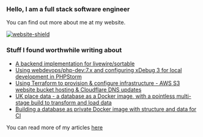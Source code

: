 ### Hello, I am a full stack software engineer

You can find out more about me at my website.

[![website-shield](https://img.shields.io/website?url=http%3A%2F%2Fac93.uk)](https://ac93.uk)

### Stuff I found worthwhile writing about

<!-- BLOG-POST-LIST:START -->
- [A backend implementation for livewire/sortable](https://ac93.uk/articles/laravel-livewire-sortable-implementation/)
- [Using webdevops/php-dev:7.x and configuring xDebug 3 for local development in PHPStorm](https://ac93.uk/articles/webdevops-php-dev-xdebug-phpstorm-2020-03/)
- [Using Terraform to provision & configure infrastructure - AWS S3 website bucket hosting & Cloudflare DNS updates](https://ac93.uk/articles/terraform-s3-websites-and-cloudflare/)
- [UK place data - a database as a Docker image, with a pointless multi-stage build to transform and load data](https://ac93.uk/articles/gazetteer-uk-place-data-docker-image/)
- [Building a database as private Docker image with structure and data for CI](https://ac93.uk/articles/publish-database-container-with-structure-and-data-for-ci/)
<!-- BLOG-POST-LIST:END -->

You can read more of my articles [here](https://ac93.uk/articles)
